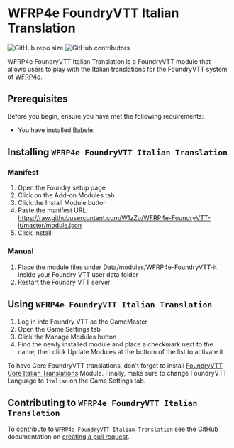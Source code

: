 # WFRP4e FoundryVTT Italian Translation

![GitHub repo size](https://img.shields.io/github/repo-size/W1zZo/WFRP4e-FoundryVTT-it)
![GitHub contributors](https://img.shields.io/github/contributors/W1zZo/WFRP4e-FoundryVTT-it)

WFRP4e FoundryVTT Italian Translation is a FoundryVTT module that allows users to play with the Italian translations for the FoundryVTT system of [WFRP4e](https://github.com/moo-man/WFRP4e-FoundryVTT).

## Prerequisites

Before you begin, ensure you have met the following requirements:
* You have installed [Babele](https://gitlab.com/riccisi/foundryvtt-babele).

## Installing `WFRP4e FoundryVTT Italian Translation`

### Manifest
1. Open the Foundry setup page
2. Click on the Add-on Modules tab
3. Click the Install Module button
4. Paste the manifest URL: https://raw.githubusercontent.com/W1zZo/WFRP4e-FoundryVTT-it/master/module.json
5. Click Install

### Manual

1. Place the module files under Data/modules/WFRP4e-FoundryVTT-it inside your Foundry VTT user data folder
2. Restart the Foundry VTT server

## Using `WFRP4e FoundryVTT Italian Translation`

1. Log in into Foundry VTT as the GameMaster
2. Open the Game Settings tab
3. Click the Manage Modules button
4. Find the newly installed module and place a checkmark next to the name, then click Update Modules at the bottom of the list to activate it

To have Core FoundryVTT translations, don't forget to install [FoundryVTT Core Italian Translations](https://gitlab.com/riccisi/foundryvtt-lang-it-it) Module.
Finally, make sure to change FoundryVTT Language to `Italian` on the Game Settings tab.

## Contributing to `WFRP4e FoundryVTT Italian Translation`

To contribute to `WFRP4e FoundryVTT Italian Translation` see the GitHub documentation on [creating a pull request](https://help.github.com/en/github/collaborating-with-issues-and-pull-requests/creating-a-pull-request).
